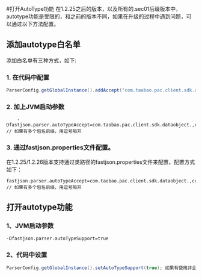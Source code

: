 #打开AutoType功能
在1.2.25之后的版本，以及所有的.sec01后缀版本中，autotype功能是受限的，和之前的版本不同，如果在升级的过程中遇到问题，可以通过以下方法配置。

## 添加autotype白名单
添加白名单有三种方式，如下:<br/>
### 1. 在代码中配置
```java
ParserConfig.getGlobalInstance().addAccept("com.taobao.pac.client.sdk.dataobject."); 如果有多个包名前缀，分多次addAccept<br/>
```

### 2. 加上JVM启动参数
```script
    -Dfastjson.parser.autoTypeAccept=com.taobao.pac.client.sdk.dataobject.,com.cainiao. // 如果有多个包名前缀，用逗号隔开
```

### 3. 通过fastjson.properties文件配置。
在1.2.25/1.2.26版本支持通过类路径的fastjson.properties文件来配置，配置方式如下：
```
fastjson.parser.autoTypeAccept=com.taobao.pac.client.sdk.dataobject.,com.cainiao. // 如果有多个包名前缀，用逗号隔开
```

## 打开autotype功能
### 1、JVM启动参数 
```
-Dfastjson.parser.autoTypeSupport=true
```
### 2、代码中设置
```java
ParserConfig.getGlobalInstance().setAutoTypeSupport(true); 如果有使用非全局ParserConfig则用另外调用setAutoTypeSupport(true)；
```

